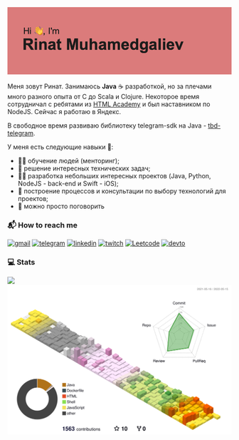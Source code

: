 ![](./header.png)

Меня зовут Ринат. Занимаюсь **Java** ☕️ разработкой, но за плечами много разного опыта от C до Scala и Clojure. Некоторое время сотрудничал с ребятами из [HTML Academy](https://htmlacademy.ru/study) и был наставником по NodeJS. Сейчас я работаю в Яндекс. 

В свободное время развиваю библиотеку telegram-sdk на Java - [tbd-telegram](https://github.com/rmuhamedgaliev/tbd-telegram).

У меня есть следующие навыки 🧠:

- 🧙‍♂️ обучение людей (менторинг);
- 🦾 решение интересных технических задач;
- 👨‍💻 разработка небольших интересных проектов (Java, Python, NodeJS - back-end и Swift - iOS);
- 🤯 построение процессов и консультации по выбору технологий для проектов;
- 💬 можно просто поговорить

### 📬 How to reach me

[![gmail](https://img.shields.io/badge/Gmail-D14836?style=for-the-badge&logo=gmail&logoColor=white)](mailto:rinat.muhamedgaliev@gmail.com)
[![telegram](https://img.shields.io/badge/Telegram-2CA5E0?style=for-the-badge&logo=telegram&logoColor=white)](https://t.me/rmuhamedgaliev)
[![linkedin](https://img.shields.io/badge/LinkedIn-0077B5?style=for-the-badge&logo=linkedin&logoColor=white)](www.linkedin.com/in/rmuhamedgaliev)
[![twitch](https://img.shields.io/badge/Twitch-9146FF?style=for-the-badge&logo=twitch&logoColor=white)](https://www.twitch.tv/rmuhamedgaliev)
[![Leetcode](https://img.shields.io/badge/-LeetCode-FFA116?style=for-the-badge&logo=LeetCode&logoColor=black)](https://leetcode.com/rmuhamedgaliev/)
[![devto](https://img.shields.io/badge/dev.to-0A0A0A?style=for-the-badge&logo=devdotto&logoColor=white)](https://dev.to/rmuhamedgaliev)

### 💻 Stats

![](https://komarev.com/ghpvc/?username=rmuhamedgaliev)
![](./profile-3d-contrib/profile-south-season-animate.svg)